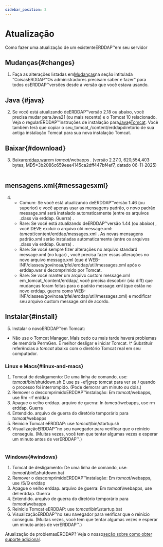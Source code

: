 ```yaml
---
sidebar_position: 2
---
```

# Atualização
Como fazer uma atualização de um existenteERDDAP™em seu servidor

## Mudanças{#changes} 
1. Faça as alterações listadas em[Mudanças](/changes)na seção intitulada "CoisasERDDAP™Os administradores precisam saber e fazer" para todos osERDDAP™versões desde a versão que você estava usando.
     
## Java {#java} 
2. Se você está atualizando deERDDAP™versão 2.18 ou abaixo, você precisa mudar paraJava21 (ou mais recente) e o Tomcat 10 relacionado. Veja o regularERDDAP™instruções de instalação para[Java](/docs/server-admin/deploy-install#java)e[Tomcat](/docs/server-admin/deploy-install#tomcat). Você também terá que copiar o seu_tomcat_/content/erddapdiretório de sua antiga instalação Tomcat para sua nova instalação Tomcat.

## Baixar{#download} 
3. Baixar[erddap.war](https://github.com/ERDDAP/erddap/releases/download/v2.27.0/erddap.war)em _tomcat_/webapps .
     (versão 2.27.0, 620,554,403 bytes, MD5=3b2086c659eee4145ca2dff447bf4ef7, datado 06-11-2025) 
     
## mensagens.xml{#messagesxml} 
4. 
    * Comum: Se você está atualizando deERDDAP™versão 1.46 (ou superior) e você apenas usar as mensagens padrão, o novo padrão message.xml será instalado automaticamente (entre os arquivos .class via erddap. Guerra) .
         
    * Rare: Se você está atualizando deERDDAP™versão 1.44 (ou abaixo) ,
você DEVE excluir o arquivo old message.xml:
        _tomcat_/content/erddap/messages.xml .
As novas mensagens padrão.xml serão instaladas automaticamente (entre os arquivos .class via erddap. Guerra) .
         
    * Rare: Se você sempre fizer alterações no arquivo standard message.xml (no lugar) ,
você precisa fazer essas alterações no novo arquivo message.xml (que é
WEB-INF/classes/gov/noaa/pfel/erddap/util/messages.xml após o erddap.war é decomprimido por Tomcat.
         
    * Rare: Se você manter um arquivo custom message.xml em_tomcat_/content/erddap/,
você precisa descobrir (via diff) que mudanças foram feitas para o padrão message.xml (que estão no novo erddap. guerra como
WEB-INF/classes/gov/noaa/pfel/erddap/util/messages.xml) e modificar seu arquivo custom message.xml de acordo.
         
## Instalar{#install} 
5. Instalar o novoERDDAP™em Tomcat:
* Não use o Tomcat Manager. Mais cedo ou mais tarde haverá problemas de memória PermGen. É melhor desligar e iniciar Tomcat.
\\* Substituir referências a _tomcat_ abaixo com o diretório Tomcat real em seu computador.
     
### Linux e Macs{#linux-and-macs} 
1. Tomcat de desligamento: De uma linha de comando, use: _tomcat_/bin/shutdown.sh
E use ps -ef|grep tomcat para ver se / quando o processo foi interrompido. (Pode demorar um minuto ou dois.) 
2. Remover o descomprimidoERDDAP™instalação: Em _tomcat_/webapps, use
Rm -rf erddap
3. Apague o velho erddap. arquivo de guerra: In _tomcat_/webapps, use rm erddap. Guerra
4. Entendido. arquivo de guerra do diretório temporário para _tomcat_/webapps
5. Reinicie Tomcat eERDDAP: use _tomcat_/bin/startup.sh
6. VisualizaçãoERDDAP™no seu navegador para verificar que o reinício conseguiu.
     (Muitas vezes, você tem que tentar algumas vezes e esperar um minuto antes de verERDDAP™.)   
             
### Windows{#windows} 
1. Tomcat de desligamento: De uma linha de comando, use: _tomcat_\bin\\\shutdown.bat
2. Remover o descomprimidoERDDAP™instalação: Em _tomcat_/webapps, use
/S/Q erddap
3. Apague o velho erddap. arquivo de guerra: Em _tomcat_\\\webapps, use del erddap. Guerra
4. Entendido. arquivo de guerra do diretório temporário para _tomcat_\\webapps
5. Reinicie Tomcat eERDDAP: use _tomcat_\bin\\\startup.bat
6. VisualizaçãoERDDAP™no seu navegador para verificar que o reinício conseguiu.
     (Muitas vezes, você tem que tentar algumas vezes e esperar um minuto antes de verERDDAP™.) 

Atualização de problemasERDDAP? Veja o nosso[seção sobre como obter suporte adicional](/docs/intro#support).
